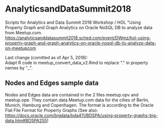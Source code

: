 # AnalyticsandDataSummit2018
Scripts for Analytics and Data Summit 2018 Workshop / HOL "Using Property Graph and Graph Analytics on Oracle NoSQL DB to analyze data from Meetup.com. 
https://analyticsanddatasummit2018.sched.com/event/DWmz/hol-using-property-graph-and-graph-analytics-on-oracle-nosql-db-to-analyze-data-on-meetupcom

Last change (comitted as of Apr 5, 2018):  
Adapt R code in meetup_convert_data_v2.Rmd to replace "." in property names by "_".

## Nodes and Edges sample data
Nodes and Edges data are contained in the 2 files meetup.opv and meetup.ope. They contain data Meetup.com data for the cities of Berlin, Munich, Hamburg and Copenhagen.
The format is according to the Oracle Flat File Format for Property Graphs (See also: https://docs.oracle.com/bigdata/bda411/BDSPA/using-property-graphs-big-data.htm#BDSPA255)


